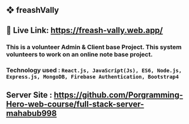 ## ❖ freashVally
## 🔗 Live Link: https://freash-vally.web.app/
### This is a volunteer Admin & Client base Project. This system volunteers to work on an online note base project.

### Technology used : `React.js, JavaScript(Js), ES6, Node.js, Express.js, MongoDB, Firebase Authentication, Bootstrap4`

## Server Site : https://github.com/Porgramming-Hero-web-course/full-stack-server-mahabub998
